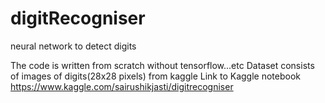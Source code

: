 # digitRecogniser
neural network to detect digits

The code is written from scratch without tensorflow...etc
Dataset consists of images of digits(28x28 pixels) from kaggle
Link to Kaggle notebook
https://www.kaggle.com/sairushikjasti/digitrecogniser
